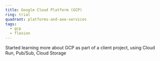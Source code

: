 ```yaml
---
title: Google Cloud Platform (GCP)
ring: trial
quadrant: platforms-and-aoe-services
tags:
  - gcp
  - flexion
---
```


Started learning more about GCP as part of a client project, using Cloud Run, Pub/Sub, Cloud Storage